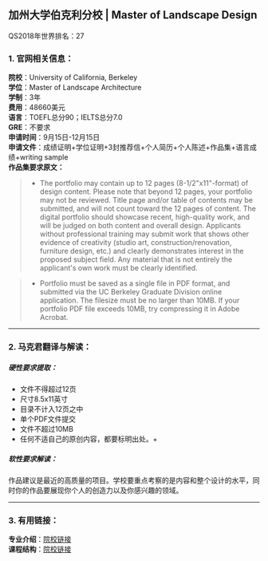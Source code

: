 ## 加州大学伯克利分校 | Master of Landscape Design

QS2018年世界排名：27  

### 1. 官网相关信息：

**院校**：University of California, Berkeley    
**学位**：Master of Landscape Architecture   
**学制**：3年  
**费用**：48660美元   
**语言**：TOEFL总分90；IELTS总分7.0  
**GRE**：不要求  
**申请时间**：9月15日-12月15日   
**申请文件**：成绩证明+学位证明+3封推荐信+个人简历+个人陈述+作品集+语言成绩+writing sample  
**作品集要求原文：**   


> -	The portfolio may contain up to 12 pages (8-1/2"x11"-format) of design content. Please note that beyond 12 pages, your portfolio may not be reviewed. Title page and/or table of contents may be submitted, and will not count toward the 12 pages of content. The digital portfolio should showcase recent, high-quality work, and will be judged on both content and overall design. Applicants without professional training may submit work that shows other evidence of creativity (studio art, construction/renovation, furniture design, etc.) and clearly demonstrates interest in the proposed subject field. Any material that is not entirely the applicant's own work must be clearly identified.

> -	Portfolio must be saved as a single file in PDF format, and submitted via the UC Berkeley Graduate Division online application. The filesize must be no larger than 10MB. If your portfolio PDF file exceeds 10MB, try compressing it in Adobe Acrobat.









---


### 2. 马克君翻译与解读：

##### 硬性要求提取：
- 文件不得超过12页
- 尺寸8.5x11英寸
- 目录不计入12页之中
- 单个PDF文件提交
- 文件不超过10MB
- 任何不适自己的原创内容，都要标明出处。+


##### 软性要求解读：
作品建议是最近的高质量的项目。学校要重点考察的是内容和整个设计的水平，同时你的作品要展现你个人的创造力以及你感兴趣的领域。


---


### 3. 有用链接：

**专业介绍**：[院校链接](https://ced.berkeley.edu/academics/landscape-architecture-environmental-planning/programs/master-of-landscape-architecture/)  
**课程结构**：[院校链接](https://ced.berkeley.edu/academics/landscape-architecture-environmental-planning/courses/)